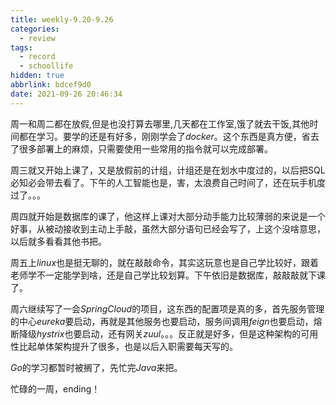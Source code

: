 ```yaml
---
title: weekly-9.20-9.26
categories:
  - review
tags:
  - record
  - schoollife
hidden: true
abbrlink: bdcef9d0
date: 2021-09-26 20:46:34
---
```


周一和周二都在放假,但是也没打算去哪里,几天都在工作室,饿了就去干饭,其他时间都在学习。要学的还是有好多，刚刚学会了$docker$。这个东西是真方便，省去了很多部署上的麻烦，只需要使用一些常用的指令就可以完成部署。

周三就又开始上课了，又是放假前的计组，计组还是在划水中度过的，以后把SQL必知必会带去看了。下午的人工智能也是，害，太浪费自己时间了，还在玩手机度过了。。。

周四就开始是数据库的课了，他这样上课对大部分动手能力比较薄弱的来说是一个好事，从被动接收到主动上手敲，虽然大部分语句已经会写了，上这个没啥意思，以后就多看看其他书把。

周五上$linux$也是挺无聊的，就在敲敲命令，其实这玩意也是自己学比较好，跟着老师学不一定能学到啥，还是自己学比较划算。下午依旧是数据库，敲敲敲就下课了。

周六继续写了一会$SpringCloud$的项目，这东西的配置项是真的多，首先服务管理的中心$eureka$要启动，再就是其他服务也要启动，服务间调用$feign$也要启动，熔断降级$hystrix$也要启动，还有网关$zuul$。。。反正就是好多，但是这种架构的可用性比起单体架构提升了很多，也是以后入职需要每天写的。

$Go$的学习都暂时被搁了，先忙完$Java$来把。

忙碌的一周，ending！